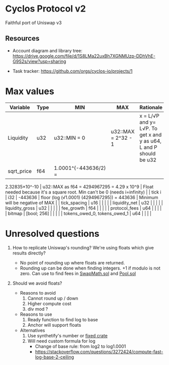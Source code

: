 # Cyclos Protocol v2

Faithful port of Uniswap v3

## Resources

- Account diagram and library tree: https://drive.google.com/file/d/1S8LMa22uxBh7XGNMUzp-DDhVhE-G9S2s/view?usp=sharing

- Task tracker: https://github.com/orgs/cyclos-io/projects/1

# Max values

| Variable             | Type        | MIN                | MAX                                         | Rationale                                                                           |
| -------------------- | ----------- | ------------------ | ------------------------------------------- | ----------------------------------------------------------------------------------- |
| Liquidity            | u32         | u32::MIN = 0       | u32::MAX = 2^32 - 1                         | x = L/√P and y= L√P. To get x and y as u64, L and P should be u32                   |
| sqrt_price           | f64         | 1.0001^(-443636/2) = 
2.32835×10^-10
  | u32::MAX as f64 = 4294967295 = 4.29 x 10^9               | Float needed because it's a square root. Min can't be 0 (needs i=infinity) |
| tick i               | i32         | -443636            | floor (log (√1.0001) (4294967295)) = 443636 | Minimum will be negative of MAX                                                     |
| tick_spacing         | u16         |                    |                                             |                                                                                     |
| liquidity_net        | u32         |                    |                                             |                                                                                     |
| liquidity_gross      | u32         |                    |                                             |                                                                                     |
| fee_growth           | f64         |                    |                                             |                                                                                     |
| protocol_fees        | u64         |                    |                                             |                                                                                     |
| bitmap               | [bool; 256] |                    |                                             |                                                                                     |
| tokens_owed_0, tokens_owed_1        | u64         |                    |                                             |                                                                                     |


# Unresolved questions

1. How to replicate Uniswap's rounding? We're using floats which give results directly?
    - No point of rounding up where floats are returned.
    - Rounding up can be done when finding integers. +1 if modulo is not zero. Can use to find fees in [SwapMath.sol](https://github.com/Uniswap/v3-core/blob/f03155670ec1667406b83a539e23dcccf32a03bc/contracts/libraries/SwapMath.sol) and [Pool.sol](https://github.com/Uniswap/v3-core/blob/234f27b9bc745eee37491802aa37a0202649e344/contracts/UniswapV3Pool.sol)

2. Should we avoid floats?
    - Reasons to avoid
        1. Cannot round up / down
        2. Higher compute cost
        3. div mod ?
    - Reasons to use
        1. Ready function to find log to base
        2. Anchor will support floats
    - Alternatives
        1. Use synthetify's number or [fixed crate](https://github.com/Synthetify/synthetify-protocol/blob/master/programs/exchange/src/decimal.rs)
        2. Will need custom formula for log
            - Change of base rule: from log2 to log1.0001
            - https://stackoverflow.com/questions/3272424/compute-fast-log-base-2-ceiling
            

<!-- ln(a/b) = ln(a) - ln(b)  a = number, b = decimal ->